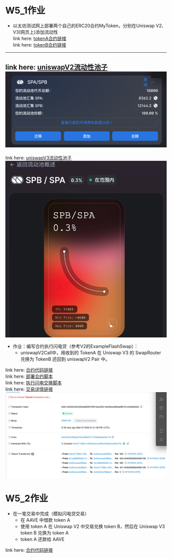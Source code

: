 # W5_1作业
* 以太坊测试网上部署两个自己的ERC20合约MyToken，分别在Uniswap V2、V3(网页上)添加流动性  
link here: [tokenA合约链接](./project/contracts/MytokenA.sol)  
link here: [tokenB合约链接](./project/contracts/MytokenB.sol)  
---  
link here: [uniswapV2流动性池子](https://app.uniswap.org/#/pool/v2?chain=kovan)  
![uniswapV2流动性池子](./images/v2pool.png)
---  
link here: [uniswapV3流动性池子](https://app.uniswap.org/#/pool/11003?chain=kovan)  
![uniswapV3流动性池子](./images/v3pool.png)


* 作业：编写合约执行闪电贷（参考V2的ExampleFlashSwap）：
   * uniswapV2Call中，用收到的 TokenA 在 Uniswap V3 的 SwapRouter 兑换为 TokenB 还回到 uniswapV2 Pair 中。 

link here: [合约代码链接](./project/contracts/flashSwap.sol)  
link here: [部署合约脚本](./project/scripts/deploy_myFlashSwap.js)  
link here: [执行闪电交换脚本](./project/scripts/run_flashswap.js)  
link here: [交易详情链接](https://kovan.etherscan.io/tx/0x8c1e2525c323c002ad63291ff331dac503c1dbc6bce48e0a086161a40a5652dc)
![交易详情](./images/flashswap.png)
   
# W5_2作业
* 在一笔交易中完成（模拟闪电贷交易）
   * 在 AAVE 中借款 token A
   * 使用 token A 在 Uniswap V2 中交易兑换 token B，然后在 Uniswap V3 token B 兑换为 token A
   * token A 还款给 AAVE

link here: [合约代码链接](./project/contracts/aave.sol)